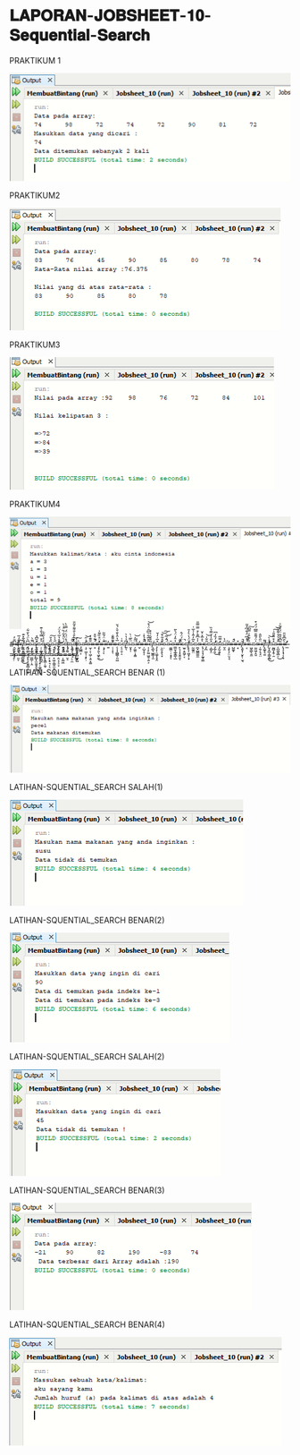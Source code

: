 
# 𝐋𝐀𝐏𝐎𝐑𝐀𝐍-𝐉𝐎𝐁𝐒𝐇𝐄𝐄𝐓-𝟏𝟎-𝐒𝐞𝐪𝐮𝐞𝐧𝐭𝐢𝐚𝐥-𝐒𝐞𝐚𝐫𝐜𝐡






PRAKTIKUM 1



![Alt Text](https://github.com/rendiwibawa/LAPORAN-JOBSHEET-10-Sequential-Search/blob/master/tugas%20praktikum%201%20benar.PNG)



PRAKTIKUM2



![Alt Text](https://github.com/rendiwibawa/LAPORAN-JOBSHEET-10-Sequential-Search/blob/master/tugas%20praktikum%202%20benar.PNG)


PRAKTIKUM3





![Alt Text](https://github.com/rendiwibawa/LAPORAN-JOBSHEET-10-Sequential-Search/blob/master/tugas%20praktikum%203%20benar.PNG)




PRAKTIKUM4






![Alt Text](https://github.com/rendiwibawa/LAPORAN-JOBSHEET-10-Sequential-Search/blob/master/tugas%20praktikum%204%20benar.PNG)





#̵̭̬̫̹̬͙͆̆̓ͅ=̶̛̰͉͇̙̌̄̒̅≠̦̫͙͇̳͇͋̃̽͊=̵̢̨͖̮̥͆̀̈́̀̌͋ͅ=̴͔̦̼̤͍͌̀͘=̷̛̬̘̯̜̑̏͆̽=̷̦̦͚̠̪̝͉̪̭͛͒̿̔̑̇͊͘=̵̳̉͛͛͂͋=̴̡̝̦̮̋̉̆͠=̴̢̋̀̀=̷̡̥͕̺̭̓̊̔̅́̓̈́͘̕=̷̭̟͖͗̀̈̽̃͑̏̈̾̀=̴͎́̊̈́͑̈́̿̇̀=̴̧̮̜͕͉͉̌̃̚͠=̷̪̳̮̮̙̻͚̞̺̀͐̀͒͛̐͌͒͂̎=̴̡̺̻͕̀=̵̧̛̹͖͔̣͙̙̣̓̍̋͘͝=̵̫͎͕̣͖̦͕̱͙͚̆̄͊̔=̶͓̍͋̆͒̚̚=̶̡̡͍̖͖̙̼̽̈̊̏͌̍̕͜=̶̧̡̩͊̇̈́͂̃ͅ=̵͍̏̕=̶̜̜͓͌͌̐̕ͅ=̵̨͎͎̻͇̹͈͖̅̔̂͛̐̆̀́̌=̷̨̠̯̜̠̊͑≠͍̖͆̉̔̀=̴̬̟̩̈̏̅̇̀=̴̗͚͈̣̝͚̈̑̓͝=̶̬̀̔̕=̶̦̺̝̞̩̎̇̉̽̇͘̚̚=̵̩̩̙̰̤͖̯̜͍͕̎̌̅͋̏͆̑̈́͒͝≠̧̺͉̺͇͎̫̃͒̌͑͐͐=̴̡͙̩̤͚͎̥̭̽̅͗̒̌=̵͕̫͎̥̖͓̋̊͂̀̄̕͝͠=̴̣̇̈́͂͘̚͝=̵͚̪̜̦͙͓̑ͅ=̵̳̮͓̲̥̳̖̲̾̑̓̈́̀͂=̶̙͉͎̟̱̭̯͔̓̄̕̚=̷̫̱͕̱͖̗͔̀̈́̈́̂̚≠̨̢͎͖͙̣͙̓̈́̔͛̓̄=̷̰͚̭̤̌̅̓͂̾̉̅͑=̷̪̟̺͇͚̼̍̾͆͊̀͒̿̿̎=̶̢̹̝͙̗̰̱̹͇͛̊̅̽͐̆=̷̡̪͂͋̇͝=̷̹̻͓̤̽̋̾́̿̉̏=̴̡̛̲̗͈͑̓̏̒͆͘̕͜=̴̡̛̰͉͍̝̓̿̅=̴̬̯̑̔=̵̧͓̖̗̤̤͉͉́̕=̶̺͚͓̆́̚=̶͙̽≠̧͈̟̹̬̙̜̫͉̆̚=̶͔͗̾͆̈́͋͆͒͂̚=̴͖̠͇̖̱̼̏̀͊̂͑̿͆͠=̷̫̫͖̦̭̱̍̈́͌̄̿͆́̈́͒=̶̜͍̗̘̘̤̈̋̀̎̂≠̝͚͓͉͍͌≠̮̩̭̲͎͇̝̻̔͐̀̕͜͝=̴̰̻̞̭̹̯̽͒̎̎̎͗͠͝=̵̨̺͖̖̻̠̂͐̀̔̇͊̌̈͜=̶̢̧͎̘̦̗̟̃͆̄̑̃̇̈́͛͋͑=̶̛̲̀̑͆̄̆̎̕̕=̵̝̣͗̄̕=̵͈̞͑̈́̀̾̎͠=̶̻̱͇͑̿͜=̷̢̨͎̱͍̻͔̲̩͓̐̈̂=̷̳̲̦̣̭̐̓≠̛̻͓̫̮̫̟̬̱̥̎͋̾̽≠̡̡̧̠̦͚̞̻̲͉̎≠̨̢̳̦̯̬̐̃̓̽=̷̙͙̠͉̹̖̑͛͊̏̅̚=̵̟͖̹̳͈̫̣̹̯̊͊͛̕ͅ=̵̛̭͔͔̠̞̽̌͐̃̊̕͝=̶͎͚͖̇̒͒̚=̶̬̠͌̾̒̇̉=̶̜̠̼͑̐̾≠̰̱̇͐͐̉͊̐̍̚͠










LATIHAN-SQUENTIAL_SEARCH BENAR (1)






![Alt Text](https://github.com/rendiwibawa/LAPORAN-JOBSHEET-10-Sequential-Search/blob/master/latihan%201%20benar.PNG)






LATIHAN-SQUENTIAL_SEARCH SALAH(1)







![Alt Text](https://github.com/rendiwibawa/LAPORAN-JOBSHEET-10-Sequential-Search/blob/master/latihan%201%20salah.PNG)






LATIHAN-SQUENTIAL_SEARCH BENAR(2)






![Alt Text](https://github.com/rendiwibawa/LAPORAN-JOBSHEET-10-Sequential-Search/blob/master/latihan%202%20benar.PNG)





LATIHAN-SQUENTIAL_SEARCH SALAH(2)





![Alt Text](https://github.com/rendiwibawa/LAPORAN-JOBSHEET-10-Sequential-Search/blob/master/latihan%202%20salah.PNG)





LATIHAN-SQUENTIAL_SEARCH BENAR(3)





![Alt Text](https://github.com/rendiwibawa/LAPORAN-JOBSHEET-10-Sequential-Search/blob/master/latihan%203%20benar.PNG)





LATIHAN-SQUENTIAL_SEARCH BENAR(4)





![Alt Text](https://github.com/rendiwibawa/LAPORAN-JOBSHEET-10-Sequential-Search/blob/master/latihan%204%20benar.PNG)
